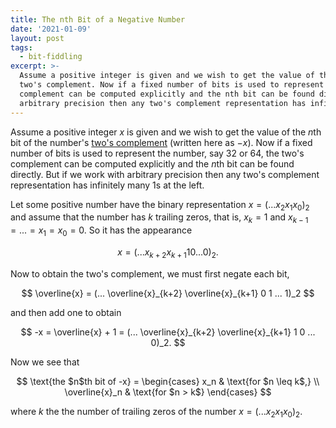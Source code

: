 ```yaml
---
title: The nth Bit of a Negative Number
date: '2021-01-09'
layout: post
tags:
  - bit-fiddling
excerpt: >-
  Assume a positive integer is given and we wish to get the value of the nth bit of the number's
  two's complement. Now if a fixed number of bits is used to represent the number, say 32 or 64, the two's
  complement can be computed explicitly and the nth bit can be found directly. But if we work with
  arbitrary precision then any two's complement representation has infinitely many 1s at the left.
---
```

Assume a positive integer $x$ is given and we wish to get the value of the $n$th bit of the number's [two's complement](https://en.wikipedia.org/wiki/Two%27s_complement) (written here as $-x$). Now if a fixed number of bits is used to represent the number, say 32 or 64, the two's complement can be computed explicitly and the $n$th bit can be found directly. But if we work with arbitrary precision then any two's complement representation has infinitely many 1s at the left.

Let some positive number have the binary representation $x = (... x_2 x_1 x_0)_2$ and assume that the number has $k$ trailing zeros, that is, $x_k = 1$ and $x_{k-1}=...=x_1=x_0=0$. So it has the appearance

$$
x = (... x_{k+2} x_{k+1} 1 0 ... 0)_2.
$$

Now to obtain the two's complement, we must first negate each bit,

$$
\overline{x} = (... \overline{x}_{k+2} \overline{x}_{k+1} 0 1 ... 1)_2
$$

and then add one to obtain

$$
-x = \overline{x} + 1 = (... \overline{x}_{k+2} \overline{x}_{k+1} 1 0 ... 0)_2.
$$

Now we see that

$$
\text{the $n$th bit of -x} =
\begin{cases}
x_n & \text{for $n \leq k$,} \\
\overline{x}_n & \text{for $n > k$}
\end{cases}
$$

where $k$ the the number of trailing zeros of the number $x = (... x_2 x_1 x_0)_2$.
